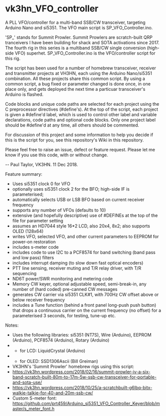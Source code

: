 # vk3hn_VFO_controller
A PLL VFO/controller for a multi-band SSB/CW transceiver, targeting Arduino Nano and si5351. The VFO main script is SP_VFO_Controller.ino. 

'SP_' stands for Summit Prowler.  Summit Prowlers are scratch-built QRP tranceivers I have been building for shack and SOTA activations since 2017.  The fourth rig in this series is a multiband SSB/CW single conversion (high-side VFO) superhet.  SP_VFO_Controller.ino is the VFO/controller script for this rig.  

The script has been used for a number of  homebrew transceiver, receiver and transmitter projects at VH3HN, each using the Arduino Nano/si5351 combination.  All these projects share this common script.  By using a common script, a bug fixed or parameter changed is done once, in one place only, and gets deployed the next time a particuar transceiver's Arduino is flashed.  

Code blocks and unique code paths are selected for each project using the C preprocessor directives (#define's). At the top of the script, each project is given a #define'd label, which is used to control other label and variable declarations, code paths and optional code blocks.  Only one project label should be #define'd at any time, all others should be commented.       

For discussion of this project and some information to help you decide if this is the script for you, see this repository's Wiki in this repository.

Please feel free to raise an issue, defect or feature request.  Please let me know if you use this code, with or without change. 

 -- Paul Taylor, VK3HN.  11 Dec 2018.

Feature summary:
* Uses si5351 clock 0 for VFO 
* optionally uses si5351 clock 2 for the BFO; high-side IF is parameterised; 
* automatically selects USB or LSB BFO based on current receiver frequency
* supports any number of VFOs (defaults to 10)
* extensive (and hopefully descriptive) use of #DEFINEs at the top of the file for parameter setting 
* assumes an HD7044 style 16*2 LCD, also 20x4, 8x2; also supports OLED (128x64)
* writes VFO, selected VFO, and other current parameters to EEPROM for power-on restoration 
* includes s-meter code 
* includes code to use I2C to a PCF8574 for band switching (band pass and low pass) filters
* includes interrupt damping (to slow down fast optical encoders)
* PTT line sensing, receiver muting and T/R relay driver, with T/R sequencing  
* ND6T power/SWR monitoring and metering code 
* Memory CW keyer, optional adjustable speed, semi-break-in, any number of (hard coded) pre-canned CW messages
* generates CW carrier via si5351 CLK#1, with 700Hz CW offset above or below receiver frequency
* includes a Tune function (behind a front panel long-push push button) that drops a continuous carrier on the current frequency (no offset) for a parameterised 3 seconds, for testing, tune-up etc.   

Notes:
* Uses the following libraries: si5351 (NT7S), Wire (Arduino), EEPROM (Arduino), PCF8574 (Arduino), Rotary (Arduino) 
*  - for LCD: LiquidCrystal (Arduino)
*  - for OLED: SSD1306Ascii (Bill Greiman)
* VK3HN's 'Summit Prowler' homebrew rigs using this script: 
*  https://vk3hn.wordpress.com/2018/02/16/summit-prowler-iv-a-six-band-scratch-built-80m-to-17m-5w-ssb-cw-transceiver-for-portable-and-sota-use/ 
*  https://vk3hn.wordpress.com/2018/10/25/a-scratchbuilt-g6lbq-bitx-walkie-talkie-for-40-and-20m-ssb-cw/ 
* Custom S-meter font: https://github.com/prt459/Arduino_si5351_VFO_Controller_Keyer/blob/master/s_meter_font.h
